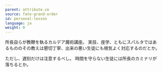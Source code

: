```yaml
---
parent: attribute.ce
source: fate-grand-order
id: personal-lesson
language: ja
weight: 0
---
```


所長自らが教鞭を執るカルデア魔術講座。
実技、座学、ともにスパルタではあるもののその教えは懇切丁寧、出来の悪い生徒にも根気よく対応するのだとか。

ただし、遅刻だけは注意するべし。
時間を守らない生徒には所長のカミナリが落ちるとか。
